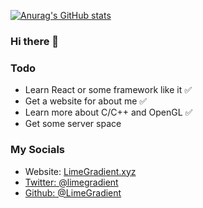 [![Anurag's GitHub stats](https://github-readme-stats.vercel.app/api?username=limegradient&count_private=true&theme=tokyonight)](https://github.com/anuraghazra/github-readme-stats)

### Hi there 👋

### Todo
<ul>
  <li>Learn React or some framework like it ✅</li>
  <li>Get a website for about me ✅</li>
  <li>Learn more about C/C++ and OpenGL ✅</li>
  <li>Get some server space</li>
</ul>

### My Socials
<ul>
  <li>Website: <a href="https://www.limegradient.xyz">LimeGradient.xyz</li>
  <li>Twitter: @limegradient</li>
  <li>Github: @LimeGradient</li>
</ul>
